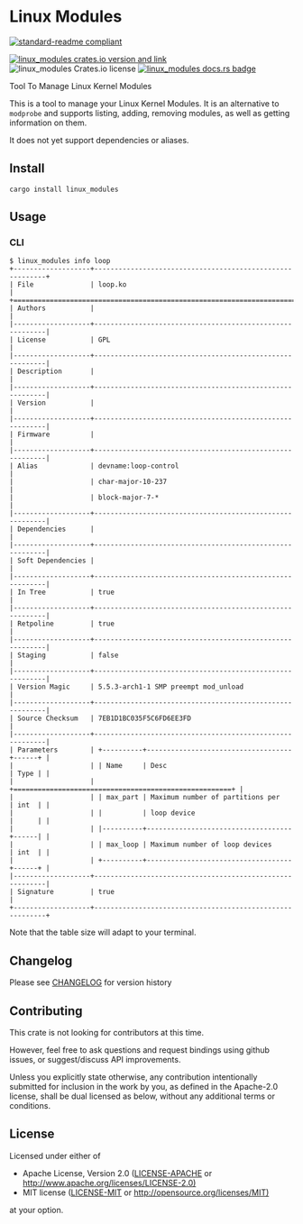 # Linux Modules

[![standard-readme compliant](https://img.shields.io/badge/readme%20style-standard-brightgreen.svg?style=flat)](https://github.com/RichardLitt/standard-readme)

[![linux_modules crates.io version and link](https://img.shields.io/crates/v/linux_modules.svg)](https://crates.io/crates/linux_modules)
![linux_modules Crates.io license](https://img.shields.io/crates/l/linux_modules)
[![linux_modules docs.rs badge](https://docs.rs/linux_modules/badge.svg)](https://docs.rs/linux_modules)

Tool To Manage Linux Kernel Modules

This is a tool to manage your Linux Kernel Modules.
It is an alternative to `modprobe` and supports listing, adding, removing modules,
as well as getting information on them.

It does not yet support dependencies or aliases.

## Install

```shell
cargo install linux_modules
```

## Usage

### CLI

```shell
$ linux_modules info loop
+-------------------+----------------------------------------------------------+
| File              | loop.ko                                                  |
+==============================================================================+
| Authors           |                                                          |
|-------------------+----------------------------------------------------------|
| License           | GPL                                                      |
|-------------------+----------------------------------------------------------|
| Description       |                                                          |
|-------------------+----------------------------------------------------------|
| Version           |                                                          |
|-------------------+----------------------------------------------------------|
| Firmware          |                                                          |
|-------------------+----------------------------------------------------------|
| Alias             | devname:loop-control                                     |
|                   | char-major-10-237                                        |
|                   | block-major-7-*                                          |
|-------------------+----------------------------------------------------------|
| Dependencies      |                                                          |
|-------------------+----------------------------------------------------------|
| Soft Dependencies |                                                          |
|-------------------+----------------------------------------------------------|
| In Tree           | true                                                     |
|-------------------+----------------------------------------------------------|
| Retpoline         | true                                                     |
|-------------------+----------------------------------------------------------|
| Staging           | false                                                    |
|-------------------+----------------------------------------------------------|
| Version Magic     | 5.5.3-arch1-1 SMP preempt mod_unload                     |
|-------------------+----------------------------------------------------------|
| Source Checksum   | 7EB1D1BC035F5C6FD6EE3FD                                  |
|-------------------+----------------------------------------------------------|
| Parameters        | +----------+------------------------------------+------+ |
|                   | | Name     | Desc                               | Type | |
|                   | +======================================================+ |
|                   | | max_part | Maximum number of partitions per   | int  | |
|                   | |          | loop device                        |      | |
|                   | |----------+------------------------------------+------| |
|                   | | max_loop | Maximum number of loop devices     | int  | |
|                   | +----------+------------------------------------+------+ |
|-------------------+----------------------------------------------------------|
| Signature         | true                                                     |
+-------------------+----------------------------------------------------------+
```

Note that the table size will adapt to your terminal.

## Changelog

Please see [CHANGELOG](CHANGELOG.md) for version history

## Contributing

This crate is not looking for contributors at this time.

However, feel free to ask questions and request bindings using github issues,
or suggest/discuss API improvements.

Unless you explicitly state otherwise, any contribution intentionally submitted
for inclusion in the work by you, as defined in the Apache-2.0 license, shall be
dual licensed as below, without any additional terms or conditions.

## License

Licensed under either of

- Apache License, Version 2.0
   ([LICENSE-APACHE](LICENSE-APACHE) or <http://www.apache.org/licenses/LICENSE-2.0)>
- MIT license
   ([LICENSE-MIT](LICENSE-MIT) or <http://opensource.org/licenses/MIT)>

at your option.
